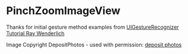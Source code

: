 # PinchZoomImageView

Thanks for initial gesture method examples from
[UIGestureRecognizer Tutorial Ray Wenderlich](http://www.raywenderlich.com/76020/using-uigesturerecognizer-with-swift-tutorial)

Image Copyright DepositPhotos -  used with permission: [deposit photos](http://depositphotos.com/9841084/stock-illustration-young-superheroes.html)
